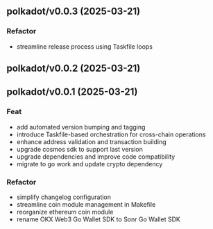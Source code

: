 ## polkadot/v0.0.3 (2025-03-21)

### Refactor

- streamline release process using Taskfile loops

## polkadot/v0.0.2 (2025-03-21)

## polkadot/v0.0.1 (2025-03-21)

### Feat

- add automated version bumping and tagging
- introduce Taskfile-based orchestration for cross-chain operations
- enhance address validation and transaction building
- upgrade cosmos sdk to support last version
- upgrade dependencies and improve code compatibility
- migrate to go work and update crypto dependency

### Refactor

- simplify changelog configuration
- streamline coin module management in Makefile
- reorganize ethereum coin module
- rename OKX Web3 Go Wallet SDK to Sonr Go Wallet SDK
